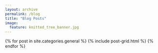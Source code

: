 ```yaml
---
layout: archive
permalink: /blog
title: "Blog Posts"
image:
  feature: knitted_tree_banner.jpg
---
```


<div class="tiles">
{% for post in site.categories.general %}
  {% include post-grid.html %}
{% endfor %}
</div><!-- /.tiles -->